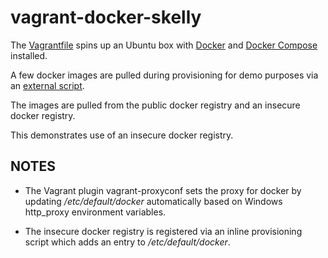 # vagrant-docker-skelly

The [Vagrantfile](https://www.vagrantup.com) spins up an Ubuntu box with [Docker](https://www.docker.com) and [Docker Compose](https://docs.docker.com/compose) installed.

A few docker images are pulled during provisioning for demo purposes via an [external script](autoPull.sh).

The images are pulled from the public docker registry and an insecure docker registry.

This demonstrates use of an insecure docker registry.

## NOTES

* The Vagrant plugin vagrant-proxyconf sets the proxy for docker by updating */etc/default/docker* automatically based on Windows http_proxy environment variables.

* The insecure docker registry is registered via an inline provisioning script which adds an entry to */etc/default/docker*.
